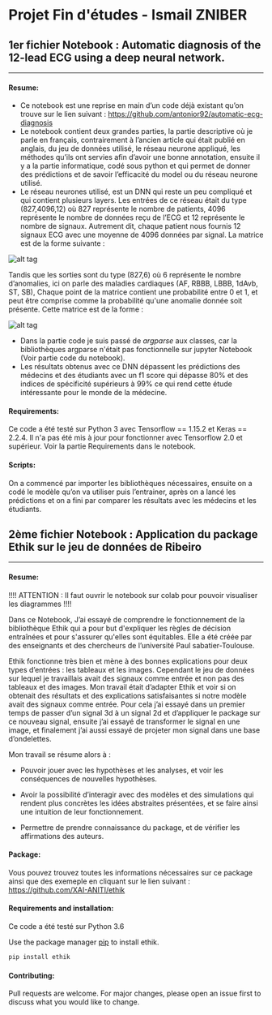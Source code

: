 # Projet Fin d'études - Ismail ZNIBER

## 1er fichier Notebook : Automatic diagnosis of the 12-lead ECG using a deep neural network.
-----------


#### Resume:

* Ce notebook est une reprise en main d’un code déjà existant qu’on trouve sur le lien suivant : https://github.com/antonior92/automatic-ecg-diagnosis
* Le notebook contient deux grandes parties, la partie descriptive où je parle en français, contrairement à l’ancien article qui était publié en anglais, du jeu de données utilisé, le réseau neurone appliqué, les méthodes qu’ils ont servies afin d’avoir une bonne annotation, ensuite il y a la partie informatique, codé sous python et qui permet de donner des prédictions et de savoir l’efficacité du model ou du réseau neurone utilisé.  
* Le réseau neurones utilisé, est un DNN qui reste un peu compliqué et qui contient plusieurs layers. Les entrées de ce réseau était du type (827,4096,12) où 827 représente le nombre de patients, 4096 représente le nombre de données reçu de l’ECG et 12 représente le nombre de signaux.
Autrement dit, chaque patient nous fournis 12 signaux ECG avec une moyenne de 4096 données par signal. La matrice est de la forme suivante :

![alt tag](https://user-images.githubusercontent.com/70271267/91366796-01267700-e805-11ea-9597-ee3eb4401093.png)

Tandis que les sorties sont du type (827,6) où 6 représente le nombre d’anomalies, ici on parle des maladies cardiaques (AF, RBBB, LBBB, 1dAvb, ST, SB), Chaque point de la matrice contient une probabilité entre 0 et 1, et peut être comprise comme la probabilité qu'une anomalie donnée soit présente. Cette matrice est de la forme :

![alt tag](https://user-images.githubusercontent.com/70271267/91367697-6da27580-e807-11ea-9338-3d7b15a04fd8.png)

* Dans la partie code je suis passé de _argparse_ aux classes, car la bibliothèques argparse n'était pas fonctionnelle sur jupyter Notebook (Voir partie code du notebook).
* Les résultats obtenus avec ce DNN dépassent les prédictions des médecins et des étudiants avec un f1 score qui dépasse 80% et des indices de spécificité supérieurs à 99% ce qui rend cette étude intéressante pour le monde de la médecine.





#### Requirements:

Ce code a été testé sur Python 3 avec Tensorflow == 1.15.2 et Keras == 2.2.4. Il n'a pas été mis à jour pour fonctionner avec Tensorflow 2.0 et supérieur. Voir la partie Requirements dans le notebook.

#### Scripts:

On a commencé par importer les bibliothèques nécessaires, ensuite on a codé le modèle qu’on va utiliser puis l’entrainer, après on a lancé les prédictions et on a fini par comparer les résultats avec les médecins et les étudiants.

## 2ème fichier Notebook : Application du package Ethik sur le jeu de données de Ribeiro
-----------


#### Resume:

!!!! ATTENTION : Il faut ouvrir le notebook sur colab pour pouvoir visualiser les diagrammes !!!!

Dans ce Notebook, J’ai essayé de comprendre le fonctionnement de la bibliothèque Ethik qui a pour but d'expliquer les règles de décision entraînées et pour s'assurer qu'elles sont équitables. Elle a été créée par des enseignants et des chercheurs de l’université Paul sabatier-Toulouse.

Ethik fonctionne très bien et mène à des bonnes explications pour deux types d’entrées : les tableaux et les images. Cependant le jeu de données sur lequel je travaillais avait des signaux comme entrée et non pas des tableaux et des images. Mon travail était d’adapter Ethik et voir si on obtenait des résultats et des explications satisfaisantes si notre modèle avait des signaux comme entrée. Pour cela j’ai essayé dans un premier temps de passer d’un signal 3d à un signal 2d et d’appliquer le package sur ce nouveau signal, ensuite j’ai essayé de transformer le signal en une image, et finalement j’ai aussi essayé de projeter mon signal dans une base d’ondelettes.

Mon travail se résume alors à :

* Pouvoir jouer avec les hypothèses et les analyses, et voir les conséquences de nouvelles hypothèses.
	
* Avoir la possibilité d’interagir avec des modèles et des simulations qui rendent plus concrètes les idées abstraites présentées, et se faire ainsi une intuition de leur fonctionnement.
	
* Permettre de prendre connaissance du package, et de vérifier les affirmations des auteurs.
	
#### Package:
 
Vous pouvez trouvez toutes les informations nécessaires sur ce package ainsi que des exemeple en cliquant sur le lien suivant : https://github.com/XAI-ANITI/ethik

#### Requirements and installation:

Ce code a été testé sur Python 3.6 

Use the package manager [pip](https://pip.pypa.io/en/stable/) to install ethik.

```bash
pip install ethik
```

#### Contributing:

Pull requests are welcome. For major changes, please open an issue first to discuss what you would like to change.
	 


